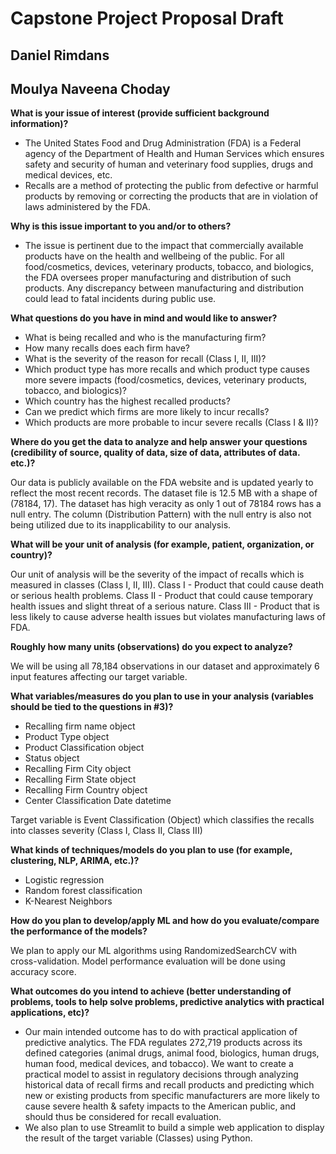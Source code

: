 # Capstone Project Proposal Draft 
## Daniel Rimdans
## Moulya Naveena Choday

**What is your issue of interest (provide sufficient background information)?**

- The United States Food and Drug Administration (FDA) is a Federal agency of the Department of Health and Human Services which ensures safety and security of human and veterinary food supplies, drugs and medical devices, etc. 
- Recalls are a method of protecting the public from defective or harmful products by removing or correcting the products that are in violation of laws administered by the FDA. 

**Why is this issue important to you and/or to others?**

- The issue is pertinent due to the impact that commercially available products have on the health and wellbeing of the public. For all food/cosmetics, devices, veterinary products, tobacco, and biologics, the FDA oversees proper manufacturing and distribution of such products. Any discrepancy between manufacturing and distribution could lead to fatal incidents during public use.

**What questions do you have in mind and would like to answer?**

- What is being recalled and who is the manufacturing firm?
- How many recalls does each firm have?
- What is the severity of the reason for recall (Class I, II, III)?
- Which product type has more recalls and which product type causes more severe impacts (food/cosmetics, devices, veterinary products, tobacco, and biologics)?
- Which country has the highest recalled products?
- Can we predict which firms are more likely to incur recalls?
- Which products are more probable to incur severe recalls (Class I & II)?

**Where do you get the data to analyze and help answer your questions (credibility of source, quality of data, size of data, attributes of data. etc.)?**

Our data is publicly available on the FDA website and is updated yearly to reflect the most recent records. 
The dataset file is 12.5 MB with a shape of (78184, 17). The dataset has high veracity as only 1 out of 78184 rows has a null entry. 
The column (Distribution Pattern) with the null entry is also not being utilized due to its inapplicability to our analysis.

**What will be your unit of analysis (for example, patient, organization, or country)?**

Our unit of analysis will be the severity of the impact of recalls which is measured in classes (Class I, II, III).
Class I - Product that could cause death or serious health problems.
Class II - Product that could cause temporary health issues and slight threat of a serious nature. 
Class III - Product that is less likely to cause adverse health issues but violates manufacturing laws of FDA. 

**Roughly how many units (observations) do you expect to analyze?**

We will be using all 78,184 observations in our dataset and approximately 6 input features affecting our target variable.

**What variables/measures do you plan to use in your analysis (variables should be tied to the questions in #3)?**

- Recalling firm name  		      object
- Product Type                          object
- Product Classification                object
- Status                                object
- Recalling Firm City                   object
- Recalling Firm State                  object
- Recalling Firm Country                object
- Center Classification Date            datetime

Target variable is Event Classification (Object) which classifies the recalls into classes severity (Class I, Class II, Class III)

**What kinds of techniques/models do you plan to use (for example, clustering, NLP, ARIMA, etc.)?**

- Logistic regression 
- Random forest classification 
- K-Nearest Neighbors 
	
**How do you plan to develop/apply ML and how do you evaluate/compare the performance of the models?**

We plan to apply our ML algorithms using RandomizedSearchCV with cross-validation. Model performance evaluation will be done using accuracy score.

**What outcomes do you intend to achieve (better understanding of problems, tools to help solve problems, predictive analytics with practical applications, etc)?**

- Our main intended outcome has to do with practical application of predictive analytics. The FDA regulates 272,719 products across its defined categories (animal drugs, animal food, biologics, human drugs, human food, medical devices, and tobacco). 
We want to create a practical model to assist in regulatory decisions through analyzing historical data of recall firms and recall products and predicting which new or existing products from specific manufacturers are more likely to cause severe health & safety impacts to the American public, and should thus be considered for recall evaluation.
- We also plan to use Streamlit to build a simple web application to display the result of the target variable (Classes) using Python.
